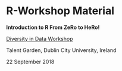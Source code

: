 # R-Workshop Material

**Introduction to R From ZeRo to HeRo!**

[Diversity in Data Workshop](https://ti.to/coding-grace/diversity-in-data-workshop-2018)

Talent Garden, Dublin City University, Ireland

22 September 2018
